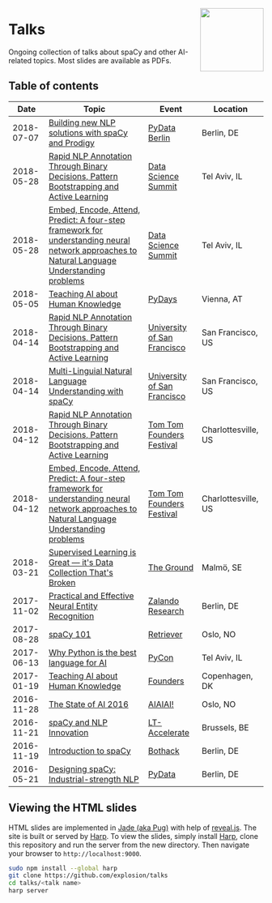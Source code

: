 <a href="https://explosion.ai"><img src="https://explosion.ai/assets/img/logo.svg" width="125" height="125" align="right" /></a>

# Talks

Ongoing collection of talks about spaCy and other AI-related topics. Most
slides are available as PDFs.

## Table of contents

| Date | Topic | Event | Location |
| --- | --- | --- | --- |
| 2018-07-07 | [Building new NLP solutions with spaCy and Prodigy](2018-07-07_Building-New-NLP-Solutions-with-spaCy-and-Prodigy.pdf) | [PyData Berlin](https://pydata.org/berlin2018/) | Berlin, DE |
| 2018-05-28 | [Rapid NLP Annotation Through Binary Decisions, Pattern Bootstrapping and Active Learning](2018-04_12__Rapid-NLP-Annotation.pdf) | [Data Science Summit](http://datasciencesummit.ai/) | Tel Aviv, IL |
| 2018-05-28 | [Embed, Encode, Attend, Predict: A four-step framework for understanding neural network approaches to Natural Language Understanding problems](2018-04-12__Embed-Encode-Attend-Predict.pdf) | [Data Science Summit](http://datasciencesummit.ai/) | Tel Aviv, IL |
| 2018-05-05 | [Teaching AI about Human Knowledge](2018-05-05_Teaching-AI-about-Human-Knowledge.pdf) | [PyDays](https://www.pydays.at/) | Vienna, AT |
| 2018-04-14 | [Rapid NLP Annotation Through Binary Decisions, Pattern Bootstrapping and Active Learning](2018-04_12__Rapid-NLP-Annotation.pdf) | [University of San Francisco](https://www.meetup.com/sfmachinelearning/events/249647003) | San Francisco, US |
| 2018-04-14 | [Multi-Linguial Natural Language Understanding with spaCy](2018-04-15_Multi-lingual-NLU-with-spaCy.pdf) | [University of San Francisco](https://www.meetup.com/sfmachinelearning/events/249647003) | San Francisco, US |
| 2018-04-12 | [Rapid NLP Annotation Through Binary Decisions, Pattern Bootstrapping and Active Learning](2018-04_12__Rapid-NLP-Annotation.pdf) | [Tom Tom Founders Festival](https://tomtomfest.com/machine-learning/) | Charlottesville, US |
| 2018-04-12 | [Embed, Encode, Attend, Predict: A four-step framework for understanding neural network approaches to Natural Language Understanding problems](2018-04-12__Embed-Encode-Attend-Predict.pdf) | [Tom Tom Founders Festival](https://tomtomfest.com/machine-learning/) | Charlottesville, US |
| 2018-03-21 | [Supervised Learning is Great — it's Data Collection That's Broken](2018-03-21__Supervised-Learning-is-Great.pdf) | [The Ground](http://www.theground.se) | Malmö, SE |
| 2017-11-02 | [Practical and Effective Neural Entity Recognition](2017-11-02___Practical-and-Effective-Neural-NER.pdf) | [Zalando Research](https://research.zalando.com/) | Berlin, DE |
| 2017-08-28 | [spaCy 101](2017-08-28___spaCy-101.pdf) | [Retriever](https://www.retriever.no/) | Oslo, NO |
| 2017-06-13 | [Why Python is the best language for AI](2017-06-13___Why-Python-is-the-best-language-for-AI.pdf) | [PyCon](http://www.pycon.org.il/2017/) | Tel Aviv, IL |
| 2017-01-19 | [Teaching AI about Human Knowledge](2017-01-19___Teaching-AI-about-Human-Knowledge.pdf) | [Founders](https://medium.com/the-founders-blog/how-ai-will-shape-the-future-of-work-9b2f51a35a8) | Copenhagen, DK |
| 2016-11-28 | [The State of AI 2016](2016-11-28___The-State-of-AI-2016.pdf) | [AIAIAI!](https://www.facebook.com/events/1263237797030583/) | Oslo, NO |
| 2016-11-21 | [spaCy and NLP Innovation](2016-11-21___spaCy-and-NLP-Innovation.pdf) | [LT-Accelerate](http://www.lt-accelerate.com/) | Brussels, BE |
| 2016-11-19 | [Introduction to spaCy](2016-11-19___Introduction-to-spaCy) | [Bothack](http://bothack.berlin) | Berlin, DE |
| 2016-05-21 | [Designing spaCy: Industrial-strength NLP](2016-05-21___Designing-spaCy) | [PyData](http://pydata.org) | Berlin, DE |

## Viewing the HTML slides

HTML slides are implemented in [Jade (aka Pug)](https://www.jade-lang.org) with help of [reveal.js](https://github.com/hakimel/reveal.js). The site is built or served by [Harp](https://harpjs.com). To view the slides, simply install [Harp](https://harpjs.com), clone this repository and run the server from the new directory. Then navigate your browser to `http://localhost:9000`.

```bash
sudo npm install --global harp
git clone https://github.com/explosion/talks
cd talks/<talk name>
harp server
```
